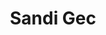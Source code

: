 ---
SICRIS: null
draft: false
fixName: sandi_gec
lab: Laboratory for Data Technologies
labPos: Laboratory Member
location: R2.44 - Laboratorij LPT
mailInfo: sandi.gec@fri.uni-lj.si
officeHours: null
profName: Assist. Sandi Gec
profTitle: Assistant
telephoneInfo: null
title: Sandi Gec
---